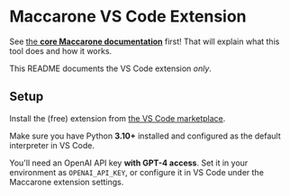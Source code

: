 Maccarone VS Code Extension
===========================

See [the **core Maccarone documentation**](https://github.com/bsilverthorn/maccarone) first! That will explain what this tool does and how it works.

This README documents the VS Code extension _only_.

## Setup

Install the (free) extension from [the VS Code marketplace](https://marketplace.visualstudio.com/items?itemName=maccarone.maccarone).

Make sure you have Python **3.10+** installed and configured as the default interpreter in VS Code.

You'll need an OpenAI API key **with GPT-4 access**. Set it in your environment as `OPENAI_API_KEY`, or configure it in VS Code under the Maccarone extension settings.
